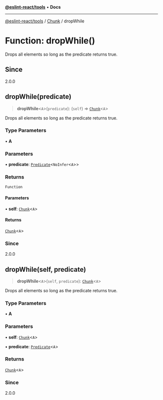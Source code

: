 [**@eslint-react/tools**](../../../README.md) • **Docs**

***

[@eslint-react/tools](../../../README.md) / [Chunk](../README.md) / dropWhile

# Function: dropWhile()

Drops all elements so long as the predicate returns true.

## Since

2.0.0

## dropWhile(predicate)

> **dropWhile**\<`A`\>(`predicate`): (`self`) => [`Chunk`](../interfaces/Chunk.md)\<`A`\>

Drops all elements so long as the predicate returns true.

### Type Parameters

• **A**

### Parameters

• **predicate**: [`Predicate`](../../Pred/interfaces/Predicate.md)\<`NoInfer`\<`A`\>\>

### Returns

`Function`

#### Parameters

• **self**: [`Chunk`](../interfaces/Chunk.md)\<`A`\>

#### Returns

[`Chunk`](../interfaces/Chunk.md)\<`A`\>

### Since

2.0.0

## dropWhile(self, predicate)

> **dropWhile**\<`A`\>(`self`, `predicate`): [`Chunk`](../interfaces/Chunk.md)\<`A`\>

Drops all elements so long as the predicate returns true.

### Type Parameters

• **A**

### Parameters

• **self**: [`Chunk`](../interfaces/Chunk.md)\<`A`\>

• **predicate**: [`Predicate`](../../Pred/interfaces/Predicate.md)\<`A`\>

### Returns

[`Chunk`](../interfaces/Chunk.md)\<`A`\>

### Since

2.0.0

